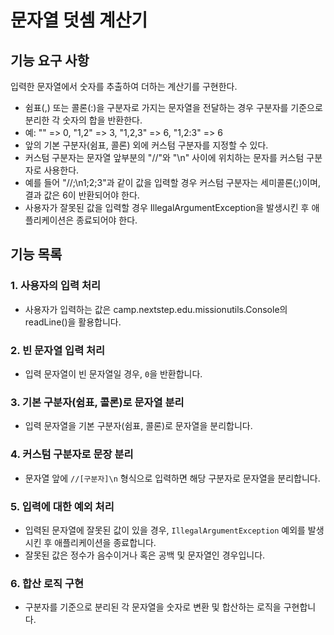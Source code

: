 # 문자열 덧셈 계산기

## 기능 요구 사항
입력한 문자열에서 숫자를 추출하여 더하는 계산기를 구현한다.

- 쉼표(,) 또는 콜론(:)을 구분자로 가지는 문자열을 전달하는 경우 구분자를 기준으로 분리한 각 숫자의 합을 반환한다.
- 예: "" => 0, "1,2" => 3, "1,2,3" => 6, "1,2:3" => 6
- 앞의 기본 구분자(쉼표, 콜론) 외에 커스텀 구분자를 지정할 수 있다.
- 커스텀 구분자는 문자열 앞부분의 "//"와 "\n" 사이에 위치하는 문자를 커스텀 구분자로 사용한다.
- 예를 들어 "//;\n1;2;3"과 같이 값을 입력할 경우 커스텀 구분자는 세미콜론(;)이며, 결과 값은 6이 반환되어야 한다.
- 사용자가 잘못된 값을 입력할 경우 IllegalArgumentException을 발생시킨 후 애플리케이션은 종료되어야 한다.

## 기능 목록

### 1. 사용자의 입력 처리
- 사용자가 입력하는 값은 camp.nextstep.edu.missionutils.Console의 readLine()을 활용합니다.

### 2. 빈 문자열 입력 처리
- 입력 문자열이 빈 문자열일 경우, `0`을 반환합니다.

### 3. 기본 구분자(쉼표, 콜론)로 문자열 분리
- 입력 문자열을 기본 구분자(쉼표, 콜론)로 문자열을 분리합니다.

### 4. 커스텀 구분자로 문장 분리
- 문자열 앞에 `//[구분자]\n` 형식으로 입력하면 해당 구분자로 문자열을 분리합니다.

### 5. 입력에 대한 예외 처리
- 입력된 문자열에 잘못된 값이 있을 경우, `IllegalArgumentException` 예외를 발생시킨 후 애플리케이션을 종료합니다.
- 잘못된 값은 정수가 음수이거나 혹은 공백 및 문자열인 경우입니다.

### 6. 합산 로직 구현
- 구분자를 기준으로 분리된 각 문자열을 숫자로 변환 및 합산하는 로직을 구현합니다.